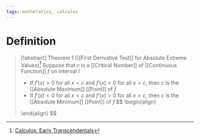 ```yaml
---
tags: mathetatics, calculus
---
```


# Definition

> [!abstract] Theorem 1 ([[First Derivative Test]] for Absolute Extreme Values)[^1]
> Suppose that $c$ is a [[Critical Number]] of [[Continuous Function]] $f$ on interval $I$
> - If $f'(x) > 0$ for all $x < c$ and $f'(x) < 0$ for all $x > c$, then $c$ is the [[Absolute Maximum]] [[Point]] of $f$
> - If $f'(x) < 0$ for all $x < c$ and $f'(x) > 0$ for all $x > c$, then $c$ is the [[Absolute Minimum]] [[Point]] of $f$
> $$
> \begin{align}
> 
> \end{align}
> $$

[^1]: [Calculus: Early Transcendentals](zotero://open-pdf/library/items/EEFDQ9Y5?page=365)